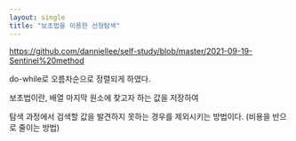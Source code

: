 ```yaml
---
layout: single
title: "보초법을 이용한 선형탐색"
---
```

https://github.com/danniellee/self-study/blob/master/2021-09-19-Sentinel%20method

do-while로 오름차순으로 정렬되게 하였다.

보초법이란, 배열 마지막 원소에 찾고자 하는 값을 저장하여

탐색 과정에서 검색할 값을 발견하지 못하는 경우를 제외시키는 방법이다. (비용을 반으로 줄이는 방법)
